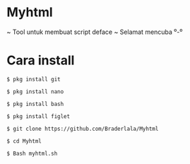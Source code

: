 # Myhtml
~ Tool untuk membuat script deface
~ Selamat mencuba ⁰-⁰


# Cara install
```
$ pkg install git

$ pkg install nano

$ pkg install bash

$ pkg install figlet

$ git clone https://github.com/Braderlala/Myhtml

$ cd Myhtml

$ Bash myhtml.sh

```
